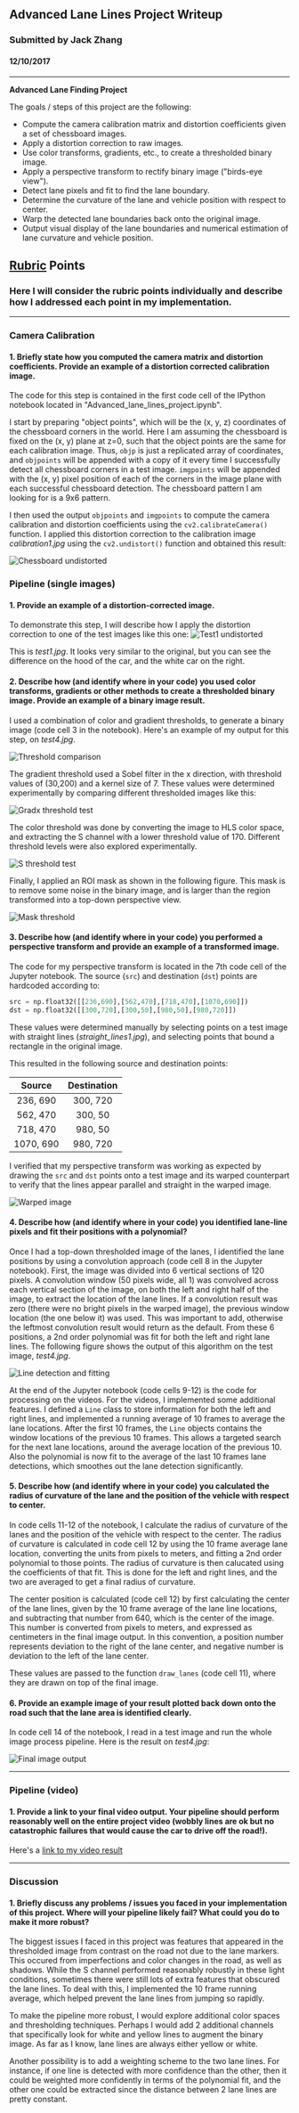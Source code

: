 ## Advanced Lane Lines Project Writeup

### Submitted by Jack Zhang
#### 12/10/2017

---

**Advanced Lane Finding Project**

The goals / steps of this project are the following:

* Compute the camera calibration matrix and distortion coefficients given a set of chessboard images.
* Apply a distortion correction to raw images.
* Use color transforms, gradients, etc., to create a thresholded binary image.
* Apply a perspective transform to rectify binary image ("birds-eye view").
* Detect lane pixels and fit to find the lane boundary.
* Determine the curvature of the lane and vehicle position with respect to center.
* Warp the detected lane boundaries back onto the original image.
* Output visual display of the lane boundaries and numerical estimation of lane curvature and vehicle position.

[//]: # (Image References)

[image1]: ./output_images/cal1_undistort_comparison.jpg "Calibration1 Undistorted"
[image2]: ./output_images/test1_undistort_comparison.png "Test1 Undistorted"
[image3]: ./output_images/test4_threshold.png "Threshold Comparison"
[image4]: ./output_images/gradx_low_thres_7px.png "Gradx threshold test"
[image5]: ./output_images/schannel_low_thres.png "S threshold test"
[image6]: ./output_images/mask_threshold.png "Mask threshold"
[image7]: ./output_images/warp_straight.png "Warped image"
[image8]: ./output_images/line_fitting.png "Line detection and fitting"
[image9]: ./output_images/test4_final_output.png "Final output"
[video1]: ./project_video_output.mp4 "Video output"

## [Rubric](https://review.udacity.com/#!/rubrics/571/view) Points

### Here I will consider the rubric points individually and describe how I addressed each point in my implementation.  

---

### Camera Calibration

#### 1. Briefly state how you computed the camera matrix and distortion coefficients. Provide an example of a distortion corrected calibration image.

The code for this step is contained in the first code cell of the IPython notebook located in "Advanced_lane_lines_project.ipynb".  

I start by preparing "object points", which will be the (x, y, z) coordinates of the chessboard corners in the world. Here I am assuming the chessboard is fixed on the (x, y) plane at z=0, such that the object points are the same for each calibration image.  Thus, `objp` is just a replicated array of coordinates, and `objpoints` will be appended with a copy of it every time I successfully detect all chessboard corners in a test image.  `imgpoints` will be appended with the (x, y) pixel position of each of the corners in the image plane with each successful chessboard detection. The chessboard pattern I am looking for is a 9x6 pattern.

I then used the output `objpoints` and `imgpoints` to compute the camera calibration and distortion coefficients using the `cv2.calibrateCamera()` function.  I applied this distortion correction to the calibration image *calibration1.jpg* using the `cv2.undistort()` function and obtained this result: 

![Chessboard undistorted][image1]


### Pipeline (single images)

#### 1. Provide an example of a distortion-corrected image.

To demonstrate this step, I will describe how I apply the distortion correction to one of the test images like this one:
![Test1 undistorted][image2]

This is *test1.jpg*. It looks very similar to the original, but you can see the difference on the hood of the car, and the white car on the right.

#### 2. Describe how (and identify where in your code) you used color transforms, gradients or other methods to create a thresholded binary image.  Provide an example of a binary image result.

I used a combination of color and gradient thresholds, to generate a binary image (code cell 3 in the notebook).  Here's an example of my output for this step, on *test4.jpg*. 

![Threshold comparison][image3]

The gradient threshold used a Sobel filter in the x direction, with threshold values of (30,200) and a kernel size of 7. These values were determined experimentally by comparing different thresholded images like this:

![Gradx threshold test][image4]

The color threshold was done by converting the image to HLS color space, and extracting the S channel with a lower threshold value of 170. Different threshold levels were also explored experimentally.

![S threshold test][image5]

Finally, I applied an ROI mask as shown in the following figure. This mask is to remove some noise in the binary image, and is larger than the region transformed into a top-down perspective view.

![Mask threshold][image6]

#### 3. Describe how (and identify where in your code) you performed a perspective transform and provide an example of a transformed image.

The code for my perspective transform is located in the 7th code cell of the Jupyter notebook. The source (`src`) and destination (`dst`) points are hardcoded according to:

```python
src = np.float32([[236,690],[562,470],[718,470],[1070,690]])
dst = np.float32([[300,720],[300,50],[980,50],[980,720]])
```
These values were determined manually by selecting points on a test image with straight lines (*straight_lines1.jpg*), and selecting points that bound a rectangle in the original image.

This resulted in the following source and destination points:

| Source        | Destination   | 
|:-------------:|:-------------:| 
| 236, 690      | 300, 720      | 
| 562, 470      | 300, 50       |
| 718, 470      | 980, 50       |
| 1070, 690     | 980, 720      |

I verified that my perspective transform was working as expected by drawing the `src` and `dst` points onto a test image and its warped counterpart to verify that the lines appear parallel and straight in the warped image.

![Warped image][image7]

#### 4. Describe how (and identify where in your code) you identified lane-line pixels and fit their positions with a polynomial?

Once I had a top-down thresholded image of the lanes, I identified the lane positions by using a convolution approach (code cell 8 in the Jupyter notebook). First, the image was divided into 6 vertical sections of 120 pixels. A convolution window (50 pixels wide, all 1) was convolved across each vertical section of the image, on both the left and right half of the image, to extract the location of the lane lines. If a convolution result was zero (there were no bright pixels in the warped image), the previous window location (the one below it) was used. This was important to add, otherwise the leftmost convolution result would return as the default. From these 6 positions, a 2nd order polynomial was fit for both the left and right lane lines. The following figure shows the output of this algorithm on the test image, *test4.jpg*. 

![Line detection and fitting][image8]

At the end of the Jupyter notebook (code cells 9-12) is the code for processing on the videos. For the videos, I implemented some additional features. I defined a `Line` class to store information for both the left and right lines, and implemented a running average of 10 frames to average the lane locations. After the first 10 frames, the `Line` objects contains the window locations of the previous 10 frames. This allows a targeted search for the next lane locations, around the average location of the previous 10. Also the polynomial is now fit to the average of the last 10 frames lane detections, which smoothes out the lane detection significantly. 


#### 5. Describe how (and identify where in your code) you calculated the radius of curvature of the lane and the position of the vehicle with respect to center.

In code cells 11-12 of the notebook, I calculate the radius of curvature of the lanes and the position of the vehicle with respect to the center. The radius of curvature is calculated in code cell 12 by using the 10 frame average lane location, converting the units from pixels to meters, and fitting a 2nd order polynomial to those points. The radius of curvature is then calucated using the coefficients of that fit. This is done for the left and right lines, and the two are averaged to get a final radius of curvature. 

The center position is calculated (code cell 12) by first calculating the center of the lane lines, given by the 10 frame average of the lane line locations, and subtracting that number from 640, which is the center of the image. This number is converted from pixels to meters, and expressed as centimeters in the final image output. In this convention, a position number represents deviation to the right of the lane center, and negative number is deviation to the left of the lane center.

These values are passed to the function `draw_lanes` (code cell 11), where they are drawn on top of the final image.

#### 6. Provide an example image of your result plotted back down onto the road such that the lane area is identified clearly.

In code cell 14 of the notebook, I read in a test image and run the whole image process pipeline. Here is the result on *test4.jpg*:

![Final image output][image9]

---

### Pipeline (video)

#### 1. Provide a link to your final video output.  Your pipeline should perform reasonably well on the entire project video (wobbly lines are ok but no catastrophic failures that would cause the car to drive off the road!).

Here's a [link to my video result](./project_video_output.mp4)

---

### Discussion

#### 1. Briefly discuss any problems / issues you faced in your implementation of this project.  Where will your pipeline likely fail?  What could you do to make it more robust?

The biggest issues I faced in this project was features that appeared in the thresholded image from contrast on the road not due to the lane markers. This occured from imperfections and color changes in the road, as well as shadows. While the S channel performed reasonably robustly in these light conditions, sometimes there were still lots of extra features that obscured the lane lines. To deal with this, I implemented the 10 frame running average, which helped prevent the lane lines from jumping so rapidly.

To make the pipeline more robust, I would explore additional color spaces and thresholding techniques. Perhaps I would add 2 additional channels that specifically look for white and yellow lines to augment the binary image. As far as I know, lane lines are always either yellow or white. 

Another possibility is to add a weighting scheme to the two lane lines. For instance, if one line is detected with more confidence than the other, then it could be weighted more confidently in terms of the polynomial fit, and the other one could be extracted since the distance between 2 lane lines are pretty constant. 
